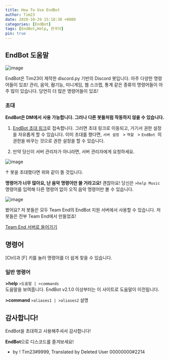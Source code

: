 ```yaml
---
title: How To Use EndBot
author: Tim23
date: 2020-10-29 15:18:30 +0800
categories: [EndBot]
tags: [EndBot,Help, 한국어]
pin: true
---
```



## EndBot 도움말

![image](https://cdn.discordapp.com/attachments/757793165443858463/771259689362784286/unknown.png)

EndBot은 Tim23이 제작한 discord.py 기반의 Discord 봇입니다. 아주 다양한 명령어들이 있죠!
관리, 음악, ~~잡~~기능, 미니게임, 웹 스크랩, 통계 같은 종류의 명령어들이 아주 많이 있습니다. 당연히 더 많은 명령어들이 있죠!

### 초대

**EndBot은 DM에서 사용 가능합니다. 그러나 다른 봇들처럼 작동하지 않을 수 있습니다.**
1. [EndBot 초대 링크](http://gg.gg/endbot)로 접속합니다. 그러면 초대 링크로 이동되고, 거기서 권한 설정을 자유롭게 할 수 있습니다.
이미 초대를 했다면,  `서버 설정 ` >  `역할 ` >  `EndBot `의 권한을 바꾸는 것으로 권한 설정을 할 수 있습니다.

2. 만약 당신이 서버 관리자가 아니라면, 서버 관리자에게 요청하세요.

![image](https://cdn.discordapp.com/attachments/757793165443858463/771259592025833482/unknown.png)

↑ 봇을 초대했다면 위와 같이 뜰 것입니다.

**명령어가 너무 많아요, 난 음악 명령어만 쓸 거라고요!**
괜찮아요! 당신은 `>help Music` 명령어를 입력해 다른 명령어 없이 오직 음악 명령어만 볼 수 있습니다.

![image](https://cdn.discordapp.com/attachments/757793165443858463/771261302773383168/unknown.png)  

봤어요? 저 봇들은 모두 Team End의 EndBot 지원 서버에서 사용할 수 있습니다.
저 봇들은 전부 Team End에서 만들었죠!

[Team End 서버로 들어가기](https://discord.gg/DkfbFUY)  


## 명령어

[Ctrl]과 [F] 키를 눌러 명령어를 더 쉽게 찾을 수 있습니다.

### 일반 명령어

**>help** `>도움말 | >commands`  
도움말을 보여줍니다. EndBot v2.1.0 이상부터는 이 사이트로 도움말이 이전됩니다.

**>command** `>aliases1 | >aliases2`
설명
  
## 감사합니다!
EndBot을 초대하고 사용해주셔서 감사합니다!

**EndBot**으로 디스코드를 즐겨보세요!
* by ! Tim23#9999, Translated by Deleted User 00000000#2214
